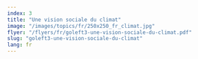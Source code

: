 ```yaml
---
index: 3
title: "Une vision sociale du climat"
image: "/images/topics/fr/250x250_fr_climat.jpg"
flyer: "/flyers/fr/goleft3-une-vision-sociale-du-climat.pdf"
slug: "goleft3-une-vision-sociale-du-climat"
lang: fr
---
```

